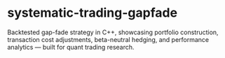 # systematic-trading-gapfade
Backtested gap-fade strategy in C++, showcasing portfolio construction, transaction cost adjustments, beta-neutral hedging, and performance analytics — built for quant trading research.
